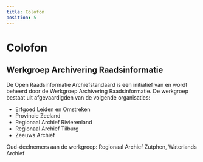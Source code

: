 ```yaml
---
title: Colofon
position: 5
---
```


# Colofon

## Werkgroep Archivering Raadsinformatie
De Open Raadsinformatie Archiefstandaard is een initiatief van en wordt beheerd door de Werkgroep Archivering Raadsinformatie. De werkgroep bestaat uit afgevaardigden van de volgende organisaties:


* Erfgoed Leiden en Omstreken
* Provincie Zeeland
* Regionaal Archief Rivierenland
* Regionaal Archief Tilburg
* Zeeuws Archief

Oud-deelnemers aan de werkgroep: Regionaal Archief Zutphen, Waterlands Archief